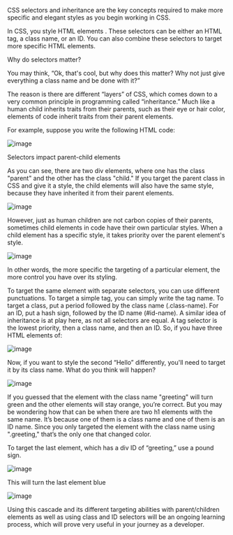 CSS selectors and inheritance are the key concepts required to make more specific and elegant styles as you begin working in CSS. 

In CSS, you style HTML elements . These selectors can be either an HTML tag, a class name, or an ID. You can also combine these selectors to target more specific HTML elements.

Why do selectors matter? 

You may think, “Ok, that's cool, but why does this matter? Why not just give everything a class name and be done with it?”

The reason is there are different “layers” of CSS, which comes down to a very common principle in programming called “inheritance.” Much like a human child inherits traits from their parents, such as their eye or hair color, elements of code inherit traits from their parent elements. 

For example, suppose you write the following HTML code: 


![image](https://user-images.githubusercontent.com/105542222/213896505-62857381-4e6a-490a-a7b9-3228a2b60027.png)

Selectors impact parent-child elements 

As you can see, there are two div elements, where one has the class "parent" and the other has the class "child." If you target the parent class in CSS and give it a style, the child elements will also have the same style, because they have inherited it from their parent elements. 


![image](https://user-images.githubusercontent.com/105542222/213896512-d7fe90e6-beee-4553-bdc6-a00863e312a9.png)

However, just as human children are not carbon copies of their parents, sometimes child elements in code have their own particular styles. When a child element has a specific style, it takes priority over the parent element's style. 


![image](https://user-images.githubusercontent.com/105542222/213896519-16a6f15d-0c8e-4520-a7af-c60557e5ead2.png)

In other words, the more specific the targeting of a particular element, the more control you have over its styling.  

To target the same element with separate selectors, you can use different punctuations. To target a simple tag, you can simply write the tag name. To target a class, put a period followed by the class name (.class-name). For an ID, put a hash sign, followed by the ID name (#id-name). A similar idea of inheritance is at play here, as not all selectors are equal. A tag selector is the lowest priority, then a class name, and then an ID. So, if you have three HTML elements of:


![image](https://user-images.githubusercontent.com/105542222/213896524-0e659d7d-6a13-440d-83b6-48591f7471a6.png)

Now, if you want to style the second “Hello” differently, you'll need to target it by its class name. What do you think will happen?


![image](https://user-images.githubusercontent.com/105542222/213896528-fd24a43e-fb5b-42a9-b98b-c2fcef154769.png)

If you guessed that the element with the class name "greeting" will turn green and the other elements will stay orange, you’re correct. But you may be wondering how that can be when there are two h1 elements with the same name. It’s because one of them is a class name and one of them is an ID name. Since you only targeted the element with the class name using ".greeting," that’s the only one that changed color. 


To target the last element, which has a div ID of “greeting,” use a pound sign. 

![image](https://user-images.githubusercontent.com/105542222/213896536-c8027e1e-20ad-4da2-864b-561fe8ca9461.png)

This will turn the last element blue

![image](https://user-images.githubusercontent.com/105542222/213896543-3b8d03d9-049c-4ab2-914f-48c6aa8da3bb.png)

Using this cascade and its different targeting abilities with parent/children elements as well as using class and ID selectors will be an ongoing learning process, which will prove very useful in your journey as a developer.


